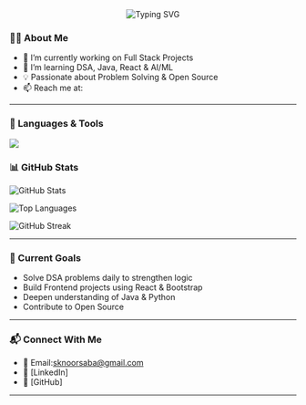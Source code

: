 <div align="center">
  <img 
    src="https://readme-typing-svg.demolab.com?font=Fira+Code&size=36&pause=1000&color=36BCF7&center=true&vCenter=true&width=800&lines=Hi+there+%F0%9F%91%8B+I'm+Naaz;Java+%7C+Frontend+%7C+Python+%7C+DSA;Welcome+to+my+GitHub+Profile!" 
    alt="Typing SVG" 
  />
</div>


### 👩‍💻 About Me
- 🔭 I’m currently working on Full Stack Projects
- 🌱 I’m learning DSA, Java, React & AI/ML
- 💡 Passionate about Problem Solving & Open Source
- 📫 Reach me at: 

---


### 🚀 Languages & Tools
<p>
  <img src="https://skillicons.dev/icons?i=java,python,html,css,js,git,github" />
</p>



###                               📊 GitHub Stats
![GitHub Stats](https://github-readme-stats.vercel.app/api?username=Noorkhanam&show_icons=true&theme=tokyonight)

![Top Languages](https://github-readme-stats.vercel.app/api/top-langs/?username=Noorkhanam&layout=compact&theme=tokyonight)

![GitHub Streak](https://github-readme-streak-stats.herokuapp.com/?user=Noorkhanam&theme=tokyonight)

---



### 🌱 Current Goals
- Solve DSA problems daily to strengthen logic  
- Build Frontend projects using React & Bootstrap  
- Deepen understanding of Java & Python  
- Contribute to Open Source  

---

### 📬 Connect With Me
- 📧 Email:sknoorsaba@gmail.com 
- 💼 [LinkedIn]
- 🐙 [GitHub]

---
